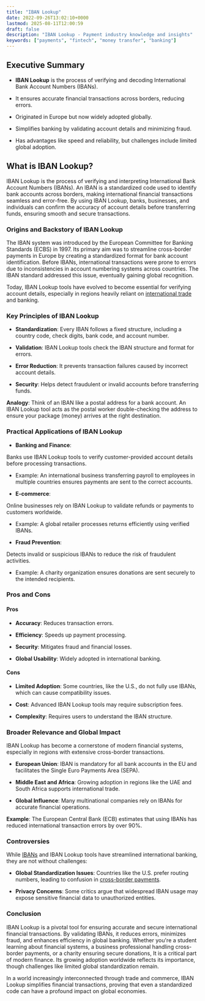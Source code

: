 ```yaml
---
title: "IBAN Lookup"
date: 2022-09-26T13:02:10+0000
lastmod: 2025-08-11T12:00:59
draft: false
description: "IBAN Lookup - Payment industry knowledge and insights"
keywords: ["payments", "fintech", "money transfer", "banking"]
---
```


## Executive Summary

- **IBAN Lookup** is the process of verifying and decoding International Bank Account Numbers (IBANs).

- It ensures accurate financial transactions across borders, reducing errors.

- Originated in Europe but now widely adopted globally.

- Simplifies banking by validating account details and minimizing fraud.

- Has advantages like speed and reliability, but challenges include limited global adoption.

## What is IBAN Lookup?

IBAN Lookup is the process of verifying and interpreting International Bank Account Numbers (IBANs). An IBAN is a standardized code used to identify bank accounts across borders, making international financial transactions seamless and error-free. By using IBAN Lookup, banks, businesses, and individuals can confirm the accuracy of account details before transferring funds, ensuring smooth and secure transactions.

### Origins and Backstory of IBAN Lookup

The IBAN system was introduced by the European Committee for Banking Standards (ECBS) in 1997. Its primary aim was to streamline cross-border payments in Europe by creating a standardized format for bank account identification. Before IBANs, international transactions were prone to errors due to inconsistencies in account numbering systems across countries. The IBAN standard addressed this issue, eventually gaining global recognition.

Today, IBAN Lookup tools have evolved to become essential for verifying account details, especially in regions heavily reliant on [international trade](https://faisalkhanllc.xyz/resources/payments-wiki/i/international-trade/) and banking.

### Key Principles of IBAN Lookup

- **Standardization**: Every IBAN follows a fixed structure, including a country code, check digits, bank code, and account number.

- **Validation**: IBAN Lookup tools check the IBAN structure and format for errors.

- **Error Reduction**: It prevents transaction failures caused by incorrect account details.

- **Security**: Helps detect fraudulent or invalid accounts before transferring funds.

**Analogy**: Think of an IBAN like a postal address for a bank account. An IBAN Lookup tool acts as the postal worker double-checking the address to ensure your package (money) arrives at the right destination.

### Practical Applications of IBAN Lookup

- **Banking and Finance**:

Banks use IBAN Lookup tools to verify customer-provided account details before processing transactions.

- Example: An international business transferring payroll to employees in multiple countries ensures payments are sent to the correct accounts.

- **E-commerce**:

Online businesses rely on IBAN Lookup to validate refunds or payments to customers worldwide.

- Example: A global retailer processes returns efficiently using verified IBANs.

- **Fraud Prevention**:

Detects invalid or suspicious IBANs to reduce the risk of fraudulent activities.

- Example: A charity organization ensures donations are sent securely to the intended recipients.

### Pros and Cons 

#### Pros

- **Accuracy**: Reduces transaction errors.

- **Efficiency**: Speeds up payment processing.

- **Security**: Mitigates fraud and financial losses.

- **Global Usability**: Widely adopted in international banking.

#### Cons

- **Limited Adoption**: Some countries, like the U.S., do not fully use IBANs, which can cause compatibility issues.

- **Cost**: Advanced IBAN Lookup tools may require subscription fees.

- **Complexity**: Requires users to understand the IBAN structure.

### Broader Relevance and Global Impact

IBAN Lookup has become a cornerstone of modern financial systems, especially in regions with extensive cross-border transactions.

- **European Union**: IBAN is mandatory for all bank accounts in the EU and facilitates the Single Euro Payments Area (SEPA).

- **Middle East and Africa**: Growing adoption in regions like the UAE and South Africa supports international trade.

- **Global Influence**: Many multinational companies rely on IBANs for accurate financial operations.

**Example**: The European Central Bank (ECB) estimates that using IBANs has reduced international transaction errors by over 90%.

### Controversies

While [IBANs](https://faisalkhanllc.xyz/resources/payments-wiki/i/what-is-an-iban/) and IBAN Lookup tools have streamlined international banking, they are not without challenges:

- **Global Standardization Issues**: Countries like the U.S. prefer routing numbers, leading to confusion in [cross-border payments](https://faisalkhanllc.xyz/resources/payments-wiki/c/cross-border-payments-2/).

- **Privacy Concerns**: Some critics argue that widespread IBAN usage may expose sensitive financial data to unauthorized entities.

### Conclusion

IBAN Lookup is a pivotal tool for ensuring accurate and secure international financial transactions. By validating IBANs, it reduces errors, minimizes fraud, and enhances efficiency in global banking. Whether you're a student learning about financial systems, a business professional handling cross-border payments, or a charity ensuring secure donations, It is a critical part of modern finance. Its growing adoption worldwide reflects its importance, though challenges like limited global standardization remain.

In a world increasingly interconnected through trade and commerce, IBAN Lookup simplifies financial transactions, proving that even a standardized code can have a profound impact on global economies.
